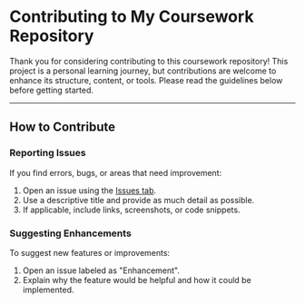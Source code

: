 # Contributing to My Coursework Repository

Thank you for considering contributing to this coursework repository! This project is a personal learning journey, but contributions are welcome to enhance its structure, content, or tools. Please read the guidelines below before getting started.

---

## How to Contribute

### Reporting Issues
If you find errors, bugs, or areas that need improvement:
1. Open an issue using the [Issues tab](../../issues).
2. Use a descriptive title and provide as much detail as possible.
3. If applicable, include links, screenshots, or code snippets.

### Suggesting Enhancements
To suggest new features or improvements:
1. Open an issue labeled as "Enhancement".
2. Explain why the feature would be helpful and how it could be implemented.
